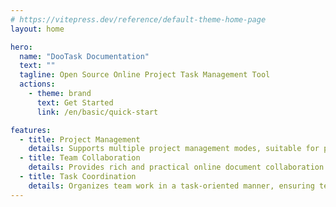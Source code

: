 ```yaml
---
# https://vitepress.dev/reference/default-theme-home-page
layout: home

hero:
  name: "DooTask Documentation"
  text: ""
  tagline: Open Source Online Project Task Management Tool
  actions:
    - theme: brand
      text: Get Started
      link: /en/basic/quick-start

features:
  - title: Project Management
    details: Supports multiple project management modes, suitable for projects of various scales and types, real-time project progress monitoring, and workflow optimization.
  - title: Team Collaboration
    details: Provides rich and practical online document collaboration tools to facilitate communication and collaboration between team members, improving work efficiency.
  - title: Task Coordination
    details: Organizes team work in a task-oriented manner, ensuring team collaboration efficiency and clear task division.
---
```


